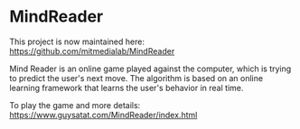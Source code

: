 # MindReader

This project is now maintained here:
https://github.com/mitmedialab/MindReader

Mind Reader is an online game played against the computer, which is trying to predict the user's next move. 
The algorithm is based on an online learning framework that learns the user's behavior in real time. 

To play the game and more details:
https://www.guysatat.com/MindReader/index.html
